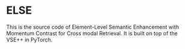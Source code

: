 # ELSE
This is the source code of Element-Level Semantic Enhancement with Momentum Contrast for Cross modal Retrieval. It is built on top of the VSE++ in PyTorch.
